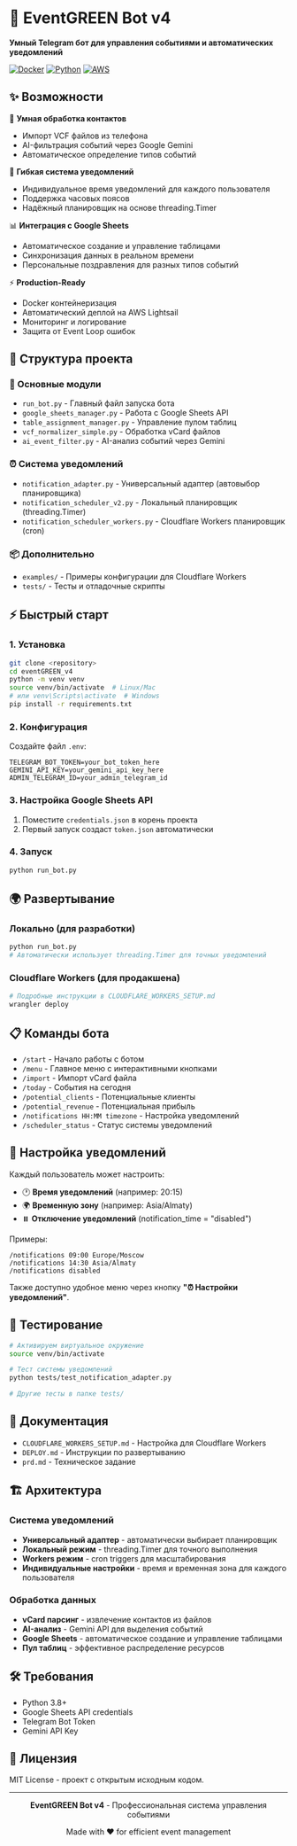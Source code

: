 # 🎉 EventGREEN Bot v4

**Умный Telegram бот для управления событиями и автоматических уведомлений**

[![Docker](https://img.shields.io/badge/Docker-Ready-blue)](https://www.docker.com/)
[![Python](https://img.shields.io/badge/Python-3.12+-green)](https://www.python.org/)
[![AWS](https://img.shields.io/badge/AWS-Lightsail-orange)](https://aws.amazon.com/lightsail/)

## ✨ Возможности

🤖 **Умная обработка контактов**
- Импорт VCF файлов из телефона
- AI-фильтрация событий через Google Gemini
- Автоматическое определение типов событий

📅 **Гибкая система уведомлений**
- Индивидуальное время уведомлений для каждого пользователя
- Поддержка часовых поясов
- Надёжный планировщик на основе threading.Timer

📊 **Интеграция с Google Sheets**
- Автоматическое создание и управление таблицами
- Синхронизация данных в реальном времени
- Персональные поздравления для разных типов событий

⚡ **Production-Ready**
- Docker контейнеризация
- Автоматический деплой на AWS Lightsail
- Мониторинг и логирование
- Защита от Event Loop ошибок

## 📁 Структура проекта

### 🤖 Основные модули
- `run_bot.py` - Главный файл запуска бота
- `google_sheets_manager.py` - Работа с Google Sheets API
- `table_assignment_manager.py` - Управление пулом таблиц
- `vcf_normalizer_simple.py` - Обработка vCard файлов
- `ai_event_filter.py` - AI-анализ событий через Gemini

### ⏰ Система уведомлений
- `notification_adapter.py` - Универсальный адаптер (автовыбор планировщика)
- `notification_scheduler_v2.py` - Локальный планировщик (threading.Timer)
- `notification_scheduler_workers.py` - Cloudflare Workers планировщик (cron)

### 📦 Дополнительно
- `examples/` - Примеры конфигурации для Cloudflare Workers
- `tests/` - Тесты и отладочные скрипты

## ⚡ Быстрый старт

### 1. Установка
```bash
git clone <repository>
cd eventGREEN_v4
python -m venv venv
source venv/bin/activate  # Linux/Mac
# или venv\Scripts\activate  # Windows
pip install -r requirements.txt
```

### 2. Конфигурация
Создайте файл `.env`:
```env
TELEGRAM_BOT_TOKEN=your_bot_token_here
GEMINI_API_KEY=your_gemini_api_key_here
ADMIN_TELEGRAM_ID=your_admin_telegram_id
```

### 3. Настройка Google Sheets API
1. Поместите `credentials.json` в корень проекта
2. Первый запуск создаст `token.json` автоматически

### 4. Запуск
```bash
python run_bot.py
```

## 🌍 Развертывание

### Локально (для разработки)
```bash
python run_bot.py
# Автоматически использует threading.Timer для точных уведомлений
```

### Cloudflare Workers (для продакшена)
```bash
# Подробные инструкции в CLOUDFLARE_WORKERS_SETUP.md
wrangler deploy
```

## 📋 Команды бота

- `/start` - Начало работы с ботом
- `/menu` - Главное меню с интерактивными кнопками
- `/import` - Импорт vCard файла
- `/today` - События на сегодня
- `/potential_clients` - Потенциальные клиенты
- `/potential_revenue` - Потенциальная прибыль
- `/notifications HH:MM timezone` - Настройка уведомлений
- `/scheduler_status` - Статус системы уведомлений

## 🔧 Настройка уведомлений

Каждый пользователь может настроить:
- 🕐 **Время уведомлений** (например: 20:15)
- 🌍 **Временную зону** (например: Asia/Almaty)
- ⏸️ **Отключение уведомлений** (notification_time = "disabled")

Примеры:
```
/notifications 09:00 Europe/Moscow
/notifications 14:30 Asia/Almaty  
/notifications disabled
```

Также доступно удобное меню через кнопку **"⏰ Настройки уведомлений"**.

## 🧪 Тестирование

```bash
# Активируем виртуальное окружение
source venv/bin/activate

# Тест системы уведомлений
python tests/test_notification_adapter.py

# Другие тесты в папке tests/
```

## 📖 Документация

- `CLOUDFLARE_WORKERS_SETUP.md` - Настройка для Cloudflare Workers
- `DEPLOY.md` - Инструкции по развертыванию
- `prd.md` - Техническое задание

## 🏗️ Архитектура

### Система уведомлений
- **Универсальный адаптер** - автоматически выбирает планировщик
- **Локальный режим** - threading.Timer для точного выполнения
- **Workers режим** - cron triggers для масштабирования
- **Индивидуальные настройки** - время и временная зона для каждого пользователя

### Обработка данных
- **vCard парсинг** - извлечение контактов из файлов
- **AI-анализ** - Gemini API для выделения событий
- **Google Sheets** - автоматическое создание и управление таблицами
- **Пул таблиц** - эффективное распределение ресурсов

## 🛠️ Требования

- Python 3.8+
- Google Sheets API credentials
- Telegram Bot Token
- Gemini API Key

## 📄 Лицензия

MIT License - проект с открытым исходным кодом.

---

<div align="center">

**EventGREEN Bot v4** - Профессиональная система управления событиями

Made with ❤️ for efficient event management

</div>